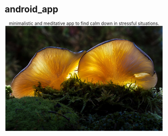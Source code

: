 # android_app

<p align="center">
  minimalistic and meditative app to find calm down in stressful situations.
  <img src="https://github.com/lugnberg/android_app/blob/master/app/src/main/res/drawable/m2.jpg" width="500">
</p>
